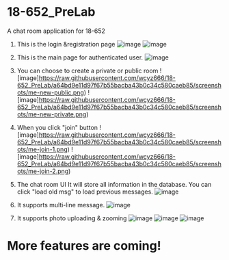 # 18-652_PreLab
A chat room application for 18-652

1. This is the login &registration page
![image](https://raw.githubusercontent.com/wcyz666/18-652_PreLab/c224d39cdc93ca7fcb44f7f7a3bf1f7558ba1a05/screenshots/login.png)
![image](https://raw.githubusercontent.com/wcyz666/18-652_PreLab/c224d39cdc93ca7fcb44f7f7a3bf1f7558ba1a05/screenshots/register.jpg)

2. This is the main page for authenticated user.
![image](https://github.com/wcyz666/18-652_PreLab/raw/master/screenshots/me.png)

3. You can choose to create a private or public room
![image]https://raw.githubusercontent.com/wcyz666/18-652_PreLab/a64bd9e11d97f67b55bacba43b0c34c580caeb85/screenshots/me-new-public.png)
![image]https://raw.githubusercontent.com/wcyz666/18-652_PreLab/a64bd9e11d97f67b55bacba43b0c34c580caeb85/screenshots/me-new-private.png)

4. When you click "join" button
![image]https://raw.githubusercontent.com/wcyz666/18-652_PreLab/a64bd9e11d97f67b55bacba43b0c34c580caeb85/screenshots/me-join-1.png)
![image]https://raw.githubusercontent.com/wcyz666/18-652_PreLab/a64bd9e11d97f67b55bacba43b0c34c580caeb85/screenshots/me-join-2.png)

5. The chat room UI
It will store all information in the database. You can click "load old msg" to load previous messages.
![image](https://raw.githubusercontent.com/wcyz666/18-652_PreLab/9f3bd73afc60fe4a694c8222cbe9fc22cfa1d02f/screenshots/me-chat.png)

6. It supports multi-line message.
![image](https://raw.githubusercontent.com/wcyz666/18-652_PreLab/9f3bd73afc60fe4a694c8222cbe9fc22cfa1d02f/screenshots/me-chat2.png)

7. It supports photo uploading & zooming
![image](https://raw.githubusercontent.com/wcyz666/18-652_PreLab/9f3bd73afc60fe4a694c8222cbe9fc22cfa1d02f/screenshots/me-chat-image.png)
![image](https://raw.githubusercontent.com/wcyz666/18-652_PreLab/9f3bd73afc60fe4a694c8222cbe9fc22cfa1d02f/screenshots/me-chat4.png)
![image](https://raw.githubusercontent.com/wcyz666/18-652_PreLab/9f3bd73afc60fe4a694c8222cbe9fc22cfa1d02f/screenshots/me-chat3.png)

# More features are coming!